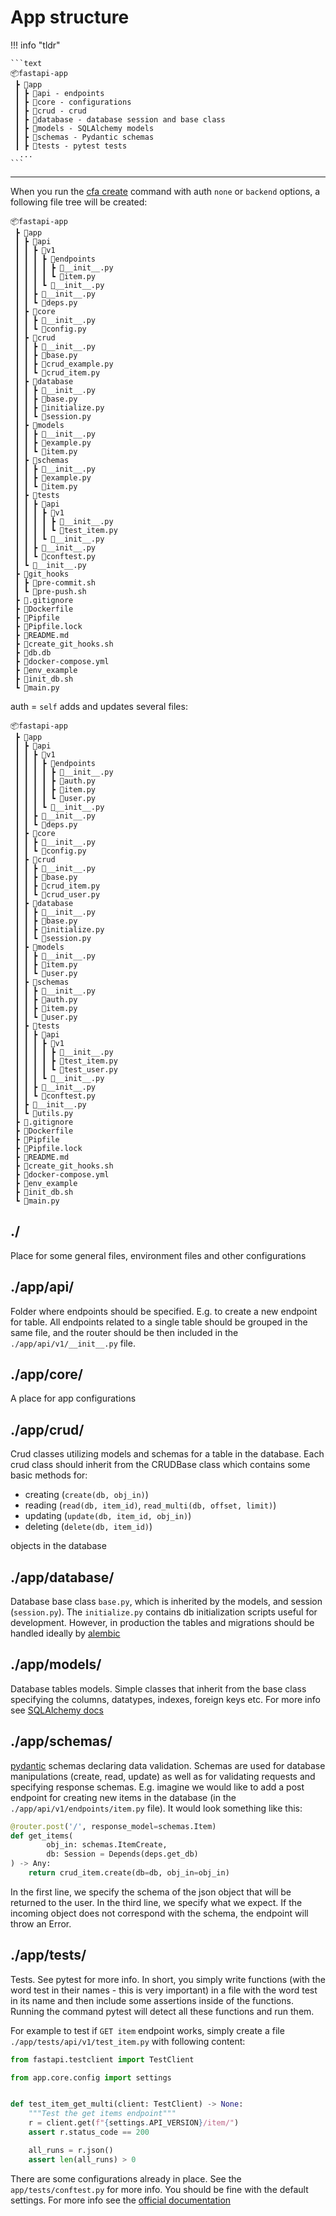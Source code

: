 # App structure

!!! info "tldr"

    ```text
    📦fastapi-app
     ┣ 📂app
     ┃ ┣ 📂api - endpoints
     ┃ ┣ 📂core - configurations
     ┃ ┣ 📂crud - crud
     ┃ ┣ 📂database - database session and base class
     ┃ ┣ 📂models - SQLAlchemy models
     ┃ ┣ 📂schemas - Pydantic schemas
     ┃ ┣ 📂tests - pytest tests
      ...
    ```


---

When you run the [cfa create](create_app.md) command with auth `none` or `backend` options, a following file tree will be created:

```text
📦fastapi-app
 ┣ 📂app
 ┃ ┣ 📂api
 ┃ ┃ ┣ 📂v1
 ┃ ┃ ┃ ┣ 📂endpoints
 ┃ ┃ ┃ ┃ ┣ 📜__init__.py
 ┃ ┃ ┃ ┃ ┗ 📜item.py
 ┃ ┃ ┃ ┗ 📜__init__.py
 ┃ ┃ ┣ 📜__init__.py
 ┃ ┃ ┗ 📜deps.py
 ┃ ┣ 📂core
 ┃ ┃ ┣ 📜__init__.py
 ┃ ┃ ┗ 📜config.py
 ┃ ┣ 📂crud
 ┃ ┃ ┣ 📜__init__.py
 ┃ ┃ ┣ 📜base.py
 ┃ ┃ ┣ 📜crud_example.py
 ┃ ┃ ┗ 📜crud_item.py
 ┃ ┣ 📂database
 ┃ ┃ ┣ 📜__init__.py
 ┃ ┃ ┣ 📜base.py
 ┃ ┃ ┣ 📜initialize.py
 ┃ ┃ ┗ 📜session.py
 ┃ ┣ 📂models
 ┃ ┃ ┣ 📜__init__.py
 ┃ ┃ ┣ 📜example.py
 ┃ ┃ ┗ 📜item.py
 ┃ ┣ 📂schemas
 ┃ ┃ ┣ 📜__init__.py
 ┃ ┃ ┣ 📜example.py
 ┃ ┃ ┗ 📜item.py
 ┃ ┣ 📂tests
 ┃ ┃ ┣ 📂api
 ┃ ┃ ┃ ┣ 📂v1
 ┃ ┃ ┃ ┃ ┣ 📜__init__.py
 ┃ ┃ ┃ ┃ ┗ 📜test_item.py
 ┃ ┃ ┃ ┗ 📜__init__.py
 ┃ ┃ ┣ 📜__init__.py
 ┃ ┃ ┗ 📜conftest.py
 ┃ ┗ 📜__init__.py
 ┣ 📂git_hooks
 ┃ ┣ 📜pre-commit.sh
 ┃ ┗ 📜pre-push.sh
 ┣ 📜.gitignore
 ┣ 📜Dockerfile
 ┣ 📜Pipfile
 ┣ 📜Pipfile.lock
 ┣ 📜README.md
 ┣ 📜create_git_hooks.sh
 ┣ 📜db.db
 ┣ 📜docker-compose.yml
 ┣ 📜env_example
 ┣ 📜init_db.sh
 ┗ 📜main.py
```

auth = `self` adds and updates several files:

```shell hl_lines="7 9 10 12 15 20 24 27 29 31 34 40"
📦fastapi-app
 ┣ 📂app
 ┃ ┣ 📂api
 ┃ ┃ ┣ 📂v1
 ┃ ┃ ┃ ┣ 📂endpoints
 ┃ ┃ ┃ ┃ ┣ 📜__init__.py
 ┃ ┃ ┃ ┃ ┣ 📜auth.py
 ┃ ┃ ┃ ┃ ┣ 📜item.py
 ┃ ┃ ┃ ┃ ┗ 📜user.py
 ┃ ┃ ┃ ┗ 📜__init__.py
 ┃ ┃ ┣ 📜__init__.py
 ┃ ┃ ┗ 📜deps.py
 ┃ ┣ 📂core
 ┃ ┃ ┣ 📜__init__.py
 ┃ ┃ ┗ 📜config.py
 ┃ ┣ 📂crud
 ┃ ┃ ┣ 📜__init__.py
 ┃ ┃ ┣ 📜base.py
 ┃ ┃ ┣ 📜crud_item.py
 ┃ ┃ ┗ 📜crud_user.py
 ┃ ┣ 📂database
 ┃ ┃ ┣ 📜__init__.py
 ┃ ┃ ┣ 📜base.py
 ┃ ┃ ┣ 📜initialize.py
 ┃ ┃ ┗ 📜session.py
 ┃ ┣ 📂models
 ┃ ┃ ┣ 📜__init__.py
 ┃ ┃ ┣ 📜item.py
 ┃ ┃ ┗ 📜user.py
 ┃ ┣ 📂schemas
 ┃ ┃ ┣ 📜__init__.py
 ┃ ┃ ┣ 📜auth.py
 ┃ ┃ ┣ 📜item.py
 ┃ ┃ ┗ 📜user.py
 ┃ ┣ 📂tests
 ┃ ┃ ┣ 📂api
 ┃ ┃ ┃ ┣ 📂v1
 ┃ ┃ ┃ ┃ ┣ 📜__init__.py
 ┃ ┃ ┃ ┃ ┣ 📜test_item.py
 ┃ ┃ ┃ ┃ ┗ 📜test_user.py
 ┃ ┃ ┃ ┗ 📜__init__.py
 ┃ ┃ ┣ 📜__init__.py
 ┃ ┃ ┗ 📜conftest.py
 ┃ ┣ 📜__init__.py
 ┃ ┗ 📜utils.py
 ┣ 📜.gitignore
 ┣ 📜Dockerfile
 ┣ 📜Pipfile
 ┣ 📜Pipfile.lock
 ┣ 📜README.md
 ┣ 📜create_git_hooks.sh
 ┣ 📜docker-compose.yml
 ┣ 📜env_example
 ┣ 📜init_db.sh
 ┗ 📜main.py
```

## ./

Place for some general files, environment files and other configurations

## ./app/api/

Folder where endpoints should be specified. E.g. to create a new endpoint for table. All endpoints related to a single table should be grouped in the same file, and the router should be then included in the `./app/api/v1/__init__.py` file.  

## ./app/core/

A place for app configurations

## ./app/crud/

Crud classes utilizing models and schemas for a table in the database. Each crud class should inherit from the CRUDBase class which contains some basic methods for:

- creating (`create(db, obj_in)`)
- reading (`read(db, item_id)`, `read_multi(db, offset, limit)`)
- updating (`update(db, item_id, obj_in)`)
- deleting (`delete(db, item_id)`)

objects in the database

## ./app/database/

Database base class `base.py`, which is inherited by the models, and session (`session.py`). The `initialize.py` contains db initialization scripts useful for development. However, in production the tables and migrations should be handled ideally by [alembic](https://alembic.sqlalchemy.org/en/latest/)

## ./app/models/

Database tables models. Simple classes that inherit from the base class specifying the columns, datatypes, indexes, foreign keys etc. For more info see [SQLAlchemy docs](https://docs.sqlalchemy.org/en/14/orm/quickstart.html)

## ./app/schemas/

[pydantic](https://pydantic-docs.helpmanual.io/) schemas declaring data validation. Schemas are used for database manipulations (create, read, update) as well as for validating requests and specifying response schemas. E.g. imagine we would like to add a post endpoint for creating new items in the database (in  the `./app/api/v1/endpoints/item.py` file). It would look something like this:

```python hl_lines="1 3"
@router.post('/', response_model=schemas.Item)
def get_items(
        obj_in: schemas.ItemCreate,
        db: Session = Depends(deps.get_db)
) -> Any:
    return crud_item.create(db=db, obj_in=obj_in)
```

In the first line, we specify the schema of the json object that will be returned to the user. In the third line, we specify what we expect. If the incoming object does not correspond with the schema, the endpoint will throw an Error.

## ./app/tests/

Tests. See pytest for more info. In short, you simply write functions (with the word test in their names - this is very important) in a file with the word test in its name and then include some assertions inside of the functions. Running the command pytest will detect all these functions and run them.

For example to test if `GET item` endpoint works, simply create a file `./app/tests/api/v1/test_item.py` with following content:

```python
from fastapi.testclient import TestClient

from app.core.config import settings


def test_item_get_multi(client: TestClient) -> None:
    """Test the get items endpoint"""
    r = client.get(f"{settings.API_VERSION}/item/")
    assert r.status_code == 200

    all_runs = r.json()
    assert len(all_runs) > 0
```

There are some configurations already in place. See the `app/tests/conftest.py` for more info. You should be fine with the default settings. For more info see the [official documentation](https://docs.pytest.org/en/7.1.x/)
